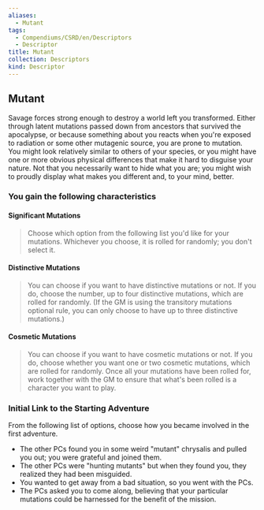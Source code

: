 ```yaml
---
aliases:
  - Mutant
tags:
  - Compendiums/CSRD/en/Descriptors
  - Descriptor
title: Mutant
collection: Descriptors
kind: Descriptor
---
```

## Mutant  
Savage forces strong enough to destroy a world left you transformed. Either through latent mutations passed down from ancestors that survived the apocalypse, or because something about you reacts when you're exposed to radiation or some other mutagenic source, you are prone to mutation. You might look relatively similar to others of your species, or you might have one or more obvious physical differences that make it hard to disguise your nature. Not that you necessarily want to hide what you are; you might wish to proudly display what makes you different and, to your mind, better.
### You gain the following characteristics  
#### Significant Mutations
> Choose which option from the following list you'd like for your mutations. Whichever you choose, it is rolled for randomly; you don't select it.  

 #### Distinctive Mutations
> You can choose if you want to have distinctive mutations or not. If you do, choose the number, up to four distinctive mutations, which are rolled for randomly. (If the GM is using the transitory mutations optional rule, you can only choose to have up to three distinctive mutations.)  

 #### Cosmetic Mutations
> You can choose if you want to have cosmetic mutations or not. If you do, choose whether you want one or two cosmetic mutations, which are rolled for randomly. Once all your mutations have been rolled for, work together with the GM to ensure that what's been rolled is a character you want to play.  

### Initial Link to the Starting Adventure  
From the following list of options, choose how you became involved in the first adventure.  
- The other PCs found you in some weird "mutant" chrysalis and pulled you out; you were grateful and joined them.  
- The other PCs were "hunting mutants" but when they found you, they realized they had been misguided.  
- You wanted to get away from a bad situation, so you went with the PCs.  
- The PCs asked you to come along, believing that your particular mutations could be harnessed for the benefit of the mission.  